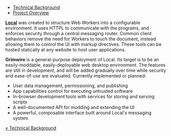 <ul class="nav nav-pills">
    <li><a href="httpl://markdown-js.convert.worker.servers/?url=doc/background.md">Technical Background</a></li>
    <li class="active"><a href="httpl://markdown-js.convert.worker.servers/?url=doc/overview.md">Project Overview</a></li>
</ul>

<strong class="label"><a href="http://grimwire.com/local" target="_top" title="Local">Local</a></strong> was created to structure Web Workers into a configurable environment. It uses HTTPL to communicate with the programs, and enforces security through a central messaging router. Common client behaviors remove the need for Workers to touch the document, instead allowing them to control the UI with markup directives. These tools can be hosted statically at any website to host user applications.

<strong class="label">Grimwire</strong> is a general-purpose deployment of Local. Its target is to be an easily-moddable, easily-deployable web desktop environment. The features are still in development, and will be added gradually over time while security and ease-of-use are evaluated. Currently implemented or planned:

 - User data management, permissioning, and publishing
 - App capabilities control for executing untrusted software
 - In-browser development tools with services for storing and serving scripts
 - A well-documented API for modding and extending the UI
 - A powerful, composable interface built around Local's messaging system

<a href="httpl://markdown-js.convert.worker.servers/?url=doc/background.md">&laquo; Technical Background</a>